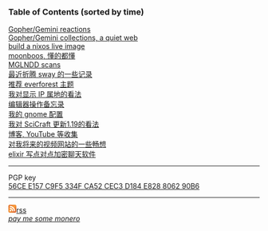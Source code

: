 <script src="https://fastly.jsdelivr.net/gh/stevenjoezhang/live2d-widget@latest/autoload.js"></script>
<link rel="stylesheet" href="https://fastly.jsdelivr.net/npm/@fortawesome/fontawesome-free@6/css/all.min.css">


### Table of Contents (sorted by time)
[Gopher/Gemini reactions](re.gmi.txt)<br>
[Gopher/Gemini collections, a quiet web](gopher_collections.gmi.txt)<br>
[build a nixos live image](nixos)<br>
[moonboos, 懂的都懂](moonboos)<br>
[MGLNDD scans](weird_mglndd)<br>
[最近折腾 sway 的一些记录](wayland)<br>
[推荐 everforest 主题](recommend_everforest_theme)<br>
[我对显示 IP 属地的看法](about_showing_ip)<br>
[编辑器操作备忘录](cheatsheet)<br>
[我的 gnome 配置](my_gnome_config)<br>
[我对 SciCraft 更新1.19的看法](scicraft_update)<br>
[博客, YouTube 等收集](internet_collections)<br>
[对我将来的视频网站的一些畅想](plan_for_my_video_site)<br>
[elixir 写点对点加密聊天软件](p2p_chat)<br>

---

PGP key<br>
[56CE E157 C9F5 334F CA52  CEC3 D184 E828 8062 90B6](pgpkey.txt)

---

![](images/rss.png)[rss](rss.xml)<br>
*[pay me some monero](xmr.txt)*<br>
